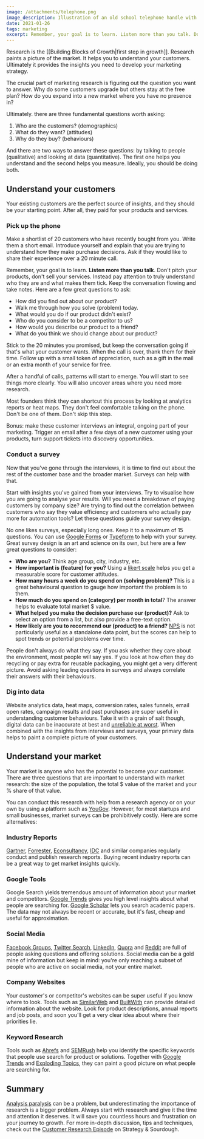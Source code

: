 ```yaml
---
image: /attachments/telephone.png
image_description: Illustration of an old school telephone handle with cable
date: 2021-01-26
tags: marketing
excerpt: Remember, your goal is to learn. Listen more than you talk. Don't pitch your products, don't sell your services.
---
```


Research is the [[Building Blocks of Growth|first step in growth]]. Research paints a picture of the market. It helps you to understand your customers. Ultimately it provides the insights you need to develop your marketing strategy.

The crucial part of marketing research is figuring out the question you want to answer. Why do some customers upgrade but others stay at the free plan? How do you expand into a new market where you have no presence in?

Ultimately. there are three fundamental questions worth asking:

1. Who are the customers? (demographics)
2. What do they want? (attitudes)
3. Why do they buy? (behaviours)

And there are two ways to answer these questions: by talking to people (qualitative) and looking at data (quantitative). The first one helps you understand and the second helps you measure. Ideally, you should be doing both.

## Understand your customers

Your existing customers are the perfect source of insights, and they should be your starting point. After all, they paid for your products and services.

### Pick up the phone

Make a shortlist of 20 customers who have recently bought from you. Write them a short email. Introduce yourself and explain that you are trying to understand how they make purchase decisions. Ask if they would like to share their experience over a 20 minute call.

Remember, your goal is to learn. **Listen more than you talk**. Don't pitch your products, don't sell your services. Instead pay attention to truly understand who they are and what makes them tick. Keep the conversation flowing and take notes. Here are a few great questions to ask:

- How did you find out about our product?
- Walk me through how you solve (problem) today.
- What would you do if our product didn't exist?
- Who do you consider to be a competitor to us?
- How would you describe our product to a friend?
- What do you think we should change about our product?

Stick to the 20 minutes you promised, but keep the conversation going if that's what your customer wants. When the call is over, thank them for their time. Follow up with a small token of appreciation, such as a gift in the mail or an extra month of your service for free.

After a handful of calls, patterns will start to emerge. You will start to see things more clearly. You will also uncover areas where you need more research.

Most founders think they can shortcut this process by looking at analytics reports or heat maps. They don't feel comfortable talking on the phone. Don't be one of them. Don't skip this step.

Bonus: make these customer interviews an integral, ongoing part of your marketing. Trigger an email after a few days of a new customer using your products, turn support tickets into discovery opportunities.

### Conduct a survey

Now that you've gone through the interviews, it is time to find out about the rest of the customer base and the broader market. Surveys can help with that.

Start with insights you've gained from your interviews. Try to visualise how you are going to analyse your results. Will you need a breakdown of paying customers by company size? Are trying to find out the correlation between customers who say they value efficiency and customers who actually pay more for automation tools? Let these questions guide your survey design.

No one likes surveys, especially long ones. Keep it to a maximum of 15 questions. You can use [Google Forms](https://www.google.com/forms/) or [Typeform](https://www.typeform.com) to help with your survey. Great survey design is an art and science on its own, but here are a few great questions to consider:

- **Who are you?** Think age group, city, industry, etc.
- **How important is (feature) for you?** Using a [likert scale](https://en.wikipedia.org/wiki/Likert_scale) helps you get a measurable score for customer attitudes.
- **How many hours a week do you spend on (solving problem)?** This is a great behavioural question to gauge how important the problem is to them.
- **How much do you spend on (category) per month in total**? The answer helps to evaluate total market $ value.
- **What helped you make the decision purchase our (product)?** Ask to select an option from a list, but also provide a free-text option.
- **How likely are you to recommend our (product) to a friend?** [NPS](https://en.wikipedia.org/wiki/Net_Promoter) is not particularly useful as a standalone data point, but the scores can help to spot trends or potential problems over time.

People don't always do what they say. If you ask whether they care about the environment, most people will say yes. If you look at how often they do recycling or pay extra for reusable packaging, you might get a very different picture. Avoid asking leading questions in surveys and always correlate their answers with their behaviours.

### Dig into data

Website analytics data, heat maps, conversion rates, sales funnels, email open rates, campaign results and past purchases are super useful in understanding customer behaviours. Take it with a grain of salt though, digital data can be inaccurate at best and [unreliable at worst](https://typeagroup.cmail20.com/t/ViewEmail/d/CF4730ACD6A351782540EF23F30FEDED/BBCC42E1CC57943563B21DE8DA818551). When combined with the insights from interviews and surveys, your primary data helps to paint a complete picture of your customers.

## Understand your market

Your market is anyone who has the potential to become your customer. There are three questions that are important to understand with market research: the size of the population, the total $ value of the market and your % share of that value.

You can conduct this research with help from a research agency or on your own by using a platform such as [YouGov](https://www.yougov.com/). However, for most startups and small businesses, market surveys can be prohibitively costly. Here are some alternatives:

### Industry Reports

[Gartner](https://www.gartner.com), [Forrester](https://go.forrester.com), [Econsultancy](https://econsultancy.com), [IDC](https://www.idc.com) and similar companies regularly conduct and publish research reports. Buying recent industry reports can be a great way to get market insights quickly.

### Google Tools

Google Search yields tremendous amount of information about your market and competitors. [Google Trends](https://trends.google.com/trends) gives you high level insights about what people are searching for. [Google Scholar](https://scholar.google.com) lets you search academic papers. The data may not always be recent or accurate, but it's fast, cheap and useful for approximation.

### Social Media

[Facebook Groups](http://facebook.com/groups/), [Twitter Search](https://twitter.com/explore), [LinkedIn](https://www.linkedin.com), [Quora](https://quora.com) and [Reddit](https://www.reddit.com) are full of people asking questions and offering solutions. Social media can be a gold mine of information but keep in mind: you're only reaching a subset of people who are active on social media, not your entire market.

### Company Websites

Your customer's or competitor's websites can be super useful if you know where to look. Tools such as [SimilarWeb](https://www.similarweb.com) and [BuiltWith](https://builtwith.com) can provide detailed information about the website. Look for product descriptions, annual reports and job posts, and soon you'll get a very clear idea about where their priorities lie.

### Keyword Research

Tools such as [Ahrefs](https://ahrefs.com/) and [SEMRush](https://www.semrush.com/) help you identify the specific keywords that people use search for product or solutions. Together with [Google Trends](https://trends.google.com/trends/) and [Exploding Topics](https://explodingtopics.com/), they can paint a good picture on what people are searching for.

## Summary

[Analysis paralysis](https://en.wikipedia.org/wiki/Analysis_paralysis) can be a problem, but underestimating the importance of research is a bigger problem. Always start with research and give it the time and attention it deserves. It will save you countless hours and frustration on your journey to growth. For more in-depth discussion, tips and techniques, check out the [Customer Research Episode](https://www.strategyandsourdough.com/episodes/customer-research-tips-techniq) on Strategy & Sourdough.
